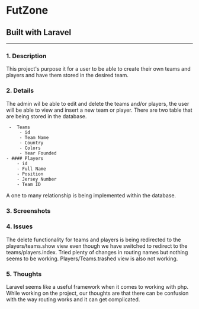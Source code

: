 # FutZone
## Built with Laravel
---------------------
### 1. Description
This project's purpose it for a user to be able to create their own teams and players and have them stored in the desired team.

### 2. Details
 The admin wil be able to edit and delete the teams and/or players, the user will be able to view and insert a new team or player.
 There are two table that are being stored in the database.
 
     -  Teams
         - id
         - Team Name
         - Country
         - Colors
         - Year Founded
    - #### Players
        - id
        - Full Name
        - Position
        - Jersey Number
        - Team ID
        
A one to many relationship is being implemented within the database.

### 3. Screenshots

### 4. Issues
The delete functionality for teams and players is being redirected to the players/teams.show view even though we have switched to redirect to the teams/players.index. Tried plenty of changes in routing names but nothing seems to be working. Players/Teams.trashed view is also not working.

### 5. Thoughts
Laravel seems like a useful framework when it comes to working with php. While working on the project, our thoughts are that there can be confusion with the way routing works and it can get complicated. 

